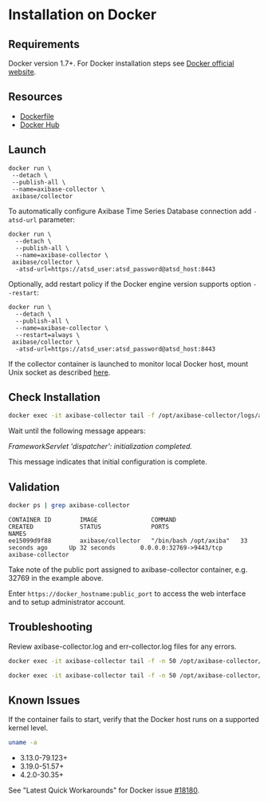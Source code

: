 # Installation on Docker

## Requirements

Docker version 1.7+.
For Docker installation steps see [Docker official website](https://docs.docker.com/engine/installation/).

## Resources

* [Dockerfile](https://github.com/axibase/docker-axibase-collector/blob/master/Dockerfile)
* [Docker Hub](https://hub.docker.com/r/axibase/collector/)

## Launch

```properties
docker run \
 --detach \
 --publish-all \
 --name=axibase-collector \
 axibase/collector
```

To automatically configure Axibase Time Series Database connection add `-atsd-url` parameter:

```properties
docker run \
  --detach \
  --publish-all \
  --name=axibase-collector \
 axibase/collector \
  -atsd-url=https://atsd_user:atsd_password@atsd_host:8443
```

Optionally, add restart policy if the Docker engine version supports option `--restart`:

```properties
docker run \
  --detach \
  --publish-all \
  --name=axibase-collector \
  --restart=always \
 axibase/collector \
  -atsd-url=https://atsd_user:atsd_password@atsd_host:8443
```

If the collector container is launched to monitor local Docker host, mount Unix socket as described [here](/jobs/docker.md#local-collection).  


## Check Installation

```sh
docker exec -it axibase-collector tail -f /opt/axibase-collector/logs/axibase-collector.log
```

Wait until the following message appears:

_FrameworkServlet 'dispatcher': initialization completed._

This message indicates that initial configuration is complete.

## Validation

```sh
docker ps | grep axibase-collector
```

```
CONTAINER ID        IMAGE               COMMAND                  CREATED             STATUS              PORTS                     NAMES
ee15099d9f88        axibase/collector   "/bin/bash /opt/axiba"   33 seconds ago      Up 32 seconds       0.0.0.0:32769->9443/tcp   axibase-collector
```

Take note of the public port assigned to axibase-collector container, e.g. 32769 in the example above.

Enter `https://docker_hostname:public_port` to access the web interface and to setup administrator account.

## Troubleshooting

Review axibase-collector.log and err-collector.log files for any errors.

```sh
docker exec -it axibase-collector tail -f -n 50 /opt/axibase-collector/logs/axibase-collector.log
```

```sh
docker exec -it axibase-collector tail -f -n 50 /opt/axibase-collector/logs/err-collector.log
```

## Known Issues

If the container fails to start, verify that the Docker host runs on a supported kernel level. 

```sh
uname -a 
```

* 3.13.0-79.123+ 
* 3.19.0-51.57+ 
* 4.2.0-30.35+ 

See "Latest Quick Workarounds" for Docker issue [#18180](https://github.com/docker/docker/issues/18180).
